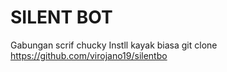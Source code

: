 # SILENT BOT
Gabungan scrif chucky
Instll kayak biasa
git clone https://github.com/virojano19/silentbo
